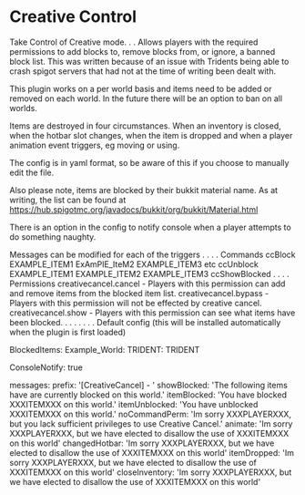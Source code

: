# Creative Control
Take Control of Creative mode.
.
.
Allows players with the required permissions to add blocks to, remove blocks from, or ignore, a banned block list. This was written because of an issue with Tridents being able to crash spigot servers that had not at the time of writing been dealt with.

This plugin works on a per world basis and items need to be added or removed on each world. In the future there will be an option to ban on all worlds.

Items are destroyed in four circumstances. When an inventory is closed, when the hotbar slot changes, when the item is dropped and when a player animation event triggers, eg moving or using.

The config is in yaml format, so be aware of this if you choose to manually edit the file.

Also please note, items are blocked by their bukkit material name. As at writing, the list can be found at https://hub.spigotmc.org/javadocs/bukkit/org/bukkit/Material.html

There is an option in the config to notify console when a player attempts to do something naughty.

Messages can be modified for each of the triggers
.
.
.
.
Commands
ccBlock EXAMPLE_ITEM1 ExAmPlE_IteM2 EXAMPLE_ITEM3 etc
ccUnblock EXAMPLE_ITEM1 EXAMPLE_ITEM2 EXAMPLE_ITEM3
ccShowBlocked 
.
.
.
.
Permissions
creativecancel.cancel   -   Players with this permission can add and remove items from the blocked item list.
creativecancel.bypass   -   Players with this permission will not be effected by creative cancel.
creativecancel.show     -   Players with this permission can see what items have been blocked.
.
.
.
.
.
.
.
Default config (this will be installed automatically when the plugin is first loaded)

BlockedItems:
  Example_World:
    TRIDENT: TRIDENT

ConsoleNotify: true

messages:
  prefix: '[CreativeCancel] - '
  showBlocked: 'The following items have are currently blocked on this world.'
  itemBlocked: 'You have blocked XXXITEMXXX on this world.'
  itemUnblocked: 'You have unblocked XXXITEMXXX  on this world.'
  noCommandPerm: 'Im sorry XXXPLAYERXXX, but you lack sufficient privileges to use Creative Cancel.'
  animate: 'Im sorry XXXPLAYERXXX, but we have elected to disallow the use of XXXITEMXXX on this world'
  changedHotbar: 'Im sorry XXXPLAYERXXX, but we have elected to disallow the use of XXXITEMXXX on this world'
  itemDropped: 'Im sorry XXXPLAYERXXX, but we have elected to disallow the use of XXXITEMXXX on this world'
  closeInventory: 'Im sorry XXXPLAYERXXX, but we have elected to disallow the use of XXXITEMXXX on this world'
